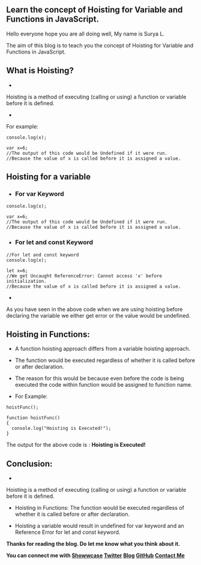 ## Learn the concept of Hoisting for Variable and Functions in JavaScript.

Hello everyone hope you are all doing well, My name is Surya L.

The aim of this blog is to teach you the concept of Hoisting for Variable and Functions in JavaScript.
## What is Hoisting?

- 
Hoisting is a method of executing (calling or using) a function or variable before it is defined.

- 
For example:

```
console.log(x);

var x=6;
//The output of this code would be Undefined if it were run. 
//Because the value of x is called before it is assigned a value.
```
## Hoisting for a variable

- ### For var Keyword

```
console.log(x);

var x=6;
//The output of this code would be Undefined if it were run. 
//Because the value of x is called before it is assigned a value.
```
- ### For let and const Keyword

```
//For let and const keyword
console.log(x);

let x=6;
//We get Uncaught ReferenceError: Cannot access 'x' before initialization.
//Because the value of x is called before it is assigned a value.
```

- 
As you have seen in the above code when we are using hoisting before declaring the variable we either get error or the value would be undefined.

## Hoisting in Functions:

- A function hoisting approach differs from a variable hoisting approach.

- The function would be executed regardless of whether it is called before or after declaration.

- The reason for this would be because even before the code is being executed the code within function would be assigned to function name.  

- For Example:

```
hoistFunc();

function hoistFunc()
{
  console.log("Hoisting is Executed!");
}
```

The output for the above code is : **Hoisting is Executed!**

## Conclusion:
- 
Hoisting is a method of executing (calling or using) a function or variable before it is defined.
- Hoisting in Functions: The function would be executed regardless of whether it is called before or after declaration.

- Hoisting a variable would result in undefined for var keyword and an Reference Error for let and const keyword.


**Thanks for reading the blog. Do let me know what you think about it.**

**You can connect me with <a href="https://www.showwcase.com/suryal8991">Showwcase</a>
<a href="https://twitter.com/SURYA_L1998">Twitter</a>
<a href="https://blog.surya-l.com/">Blog</a>
<a href="https://github.com/Surya8991">GitHub</a>
<a href="mailto:contact@surya-l.com">Contact Me</a>**